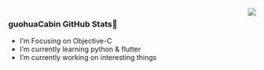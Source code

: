 

<!--
**guohuaCabin/guohuaCabin** is a ✨ _special_ ✨ repository because its `README.md` (this file) appears on your GitHub profile.

Here are some ideas to get you started:

- 🔭 I’m currently working on interesting things
- 🌱 I’m currently learning python & flutter
- 👯 I’m Focusing on Objective-C
- 🤔 I’m looking for help with ...
- 💬 Ask me about ...
- 📫 How to reach me: ...
- 😄 Pronouns: ...
- ⚡ Fun fact: ...
-->

<!-- ![guohuaCabin GitHub Stats](https://github-readme-stats.vercel.app/api?username=guohuaCabin&show_icons=true&theme=gruvbox) -->

<img align="right" src="https://github-readme-stats.vercel.app/api?username=guohuaCabin&show_icons=true&theme=gruvbox" />

### guohuaCabin GitHub Stats👋

- I’m Focusing on Objective-C
- I’m currently learning python & flutter
- I’m currently working on interesting things


